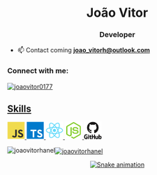 <h1 align = "center"> João Vitor </h1>
<h3 align = "center"> Developer </h3>

- 📫 Contact coming **joao_vitorh@outlook.com**

<h3 align = "left"> Connect with me: </h3>
<p align = "left">
<a href="https://instagram.com/joaovitor0177" target="blank"> <img align = "center" src = "https://raw.githubusercontent.com/rahuldkjain/github-profile-readme-generator/master/src/images/icons/Social/instagram.svg" alt = "joaovitor0177" height = "30" largura = " 40 "/> </ a>
</p>

## Skills
<img src="https://raw.githubusercontent.com/devicons/devicon/master/icons/javascript/javascript-original.svg" alt="javascript" width="40" height="40"
style="max-width:100%;"></img>
<img src="https://raw.githubusercontent.com/devicons/devicon/master/icons/typescript/typescript-original.svg" alt="javascript" width="40" height="40"
style="max-width:100%;"></img>
<img src="https://raw.githubusercontent.com/devicons/devicon/master/icons/react/react-original.svg" alt="react" width="40" height="40"
style="max-width:100%;"></img>
<img src="https://raw.githubusercontent.com/devicons/devicon/master/icons/nodejs/nodejs-original.svg" alt="nodejs" width="40" height="40"
style="max-width:100%;"></img>
<img src="https://raw.githubusercontent.com/devicons/devicon/master/icons/github/github-original-wordmark.svg" alt="github" width="40" height="40"
style="max-width:100%;"></img>


<p> <img align = "left" src = "https://github-readme-stats.vercel.app/api/top-langs?username=joaovitorhanel&show_icons=true&locale=en&layout=compact" alt = "joaovitorhanel" /> </p>

<p><img align = "center" src = "https://github-readme-stats.vercel.app/api?username=joaovitorhanel&show_icons=true&locale=en" alt = "joaovitorhanel" /> </p>


<div  align="center"> 
 
  ![Snake animation](https://github.com/JoaoVitorHanel/JoaoVitorHanel/blob/output/github-contribution-grid-snake.svg)
 
</div>


